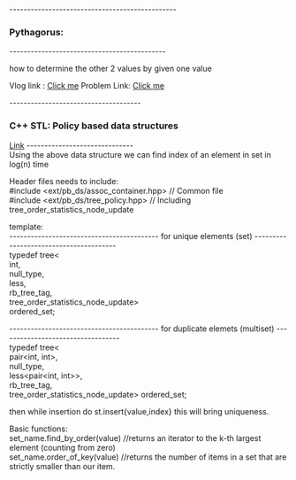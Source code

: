 ----------------------------------------------- <h3>Pythagorus:</h3> --------------------------------------------

  how to determine the other 2 values by given one value
  
  Vlog link : [Click me](https://byjus.com/maths/pythagorean-triples/)
  Problem Link: [Click me](https://codeforces.com/problemset/problem/1487/D)


------------------------------------- <h3>C++ STL: Policy based data structures</h3> [Link](https://codeforces.com/blog/entry/11080) ------------------------------<br>
  Using the above data structure we can find index of an element in set in log(n) time<br>

  Header files needs to include:<br>
    #include <ext/pb_ds/assoc_container.hpp> // Common file<br>
    #include <ext/pb_ds/tree_policy.hpp> // Including tree_order_statistics_node_update


  template:<br>
  ------------------------------------------  for unique elements (set)  ---------------------------------------<br>
    typedef tree<<br>
    int,<br>
    null_type,<br>
    less<int>,<br>
    rb_tree_tag,<br>
    tree_order_statistics_node_update><br>
    ordered_set;<br>

  ------------------------------------------  for duplicate elemets (multiset)  ----------------------------------<br>
    typedef tree<<br>
    pair<int, int>,<br>
    null_type,<br>
    less<pair<int, int>>,<br>
    rb_tree_tag,<br>
    tree_order_statistics_node_update> ordered_set;<br>

  then while insertion do st.insert{value,index} this will bring uniqueness.

  Basic functions: <br>
    set_name.find_by_order(value)    //returns an iterator to the k-th largest element (counting from zero)<br>
    set_name.order_of_key(value)     //returns the number of items in a set that are strictly smaller than our item.<br>
